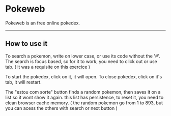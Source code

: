 # Pokeweb
Pokeweb is an free online pokedex.
<hr>

## How to use it
To search a pokemon, write on lower case, or use its code without the '#'.
The search is focus based, so for it to work, you need to click out or use tab.
( it was a requisite on this exercice )


To start the pokedex, click on it, it will open.
To close pokedex, click on it's tab, it will restart.

The "estou com sorte" button finds a random pokemon, then saves it on a list so it wont show it again.
this list has persistence, to reset it, you need to clean browser cache memory. ( the random pokemon go from 1 to 893, but you can acess the others
with search or next button )
